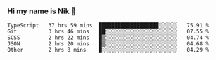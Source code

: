 ### Hi my name is Nik 👋

<!--
**NikDoe/NikDoe** is a ✨ _special_ ✨ repository because its `README.md` (this file) appears on your GitHub profile.

Here are some ideas to get you started:

- 🔭 I’m currently working on ...
- 🌱 I’m currently learning ...
- 👯 I’m looking to collaborate on ...
- 🤔 I’m looking for help with ...
- 💬 Ask me about ...
- 📫 How to reach me: ...
- 😄 Pronouns: ...
- ⚡ Fun fact: ...
-->

<!--START_SECTION:waka-->

```text
TypeScript   37 hrs 59 mins  ███████████████████░░░░░░   75.91 %
Git          3 hrs 46 mins   ██░░░░░░░░░░░░░░░░░░░░░░░   07.55 %
SCSS         2 hrs 22 mins   █▒░░░░░░░░░░░░░░░░░░░░░░░   04.74 %
JSON         2 hrs 20 mins   █▒░░░░░░░░░░░░░░░░░░░░░░░   04.68 %
Other        2 hrs 8 mins    █░░░░░░░░░░░░░░░░░░░░░░░░   04.29 %
```

<!--END_SECTION:waka-->
